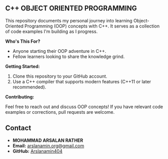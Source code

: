 ##   C++ OBJECT ORIENTED PROGRAMMING  

This repository documents my personal journey into learning Object-Oriented Programming (OOP) concepts with C++. It serves as a collection of code examples I'm building as I progress.

**Who's This For?**

* Anyone starting their OOP adventure in C++.
* Fellow learners looking to share the knowledge grind.

**Getting Started:**

1. Clone this repository to your GitHub account.
2. Use a C++ compiler that supports modern features (C++11 or later recommended).


**Contributing:**

Feel free to reach out and discuss OOP concepts! If you have relevant code examples or corrections, pull requests are welcome.


## Contact

- **MOHAMMAD ARSALAN RATHER**
- **Email:** arslanamin.org@gmail.com
- **GitHub:** [Arslanamin404](https://github.com/Arslanamin404)
